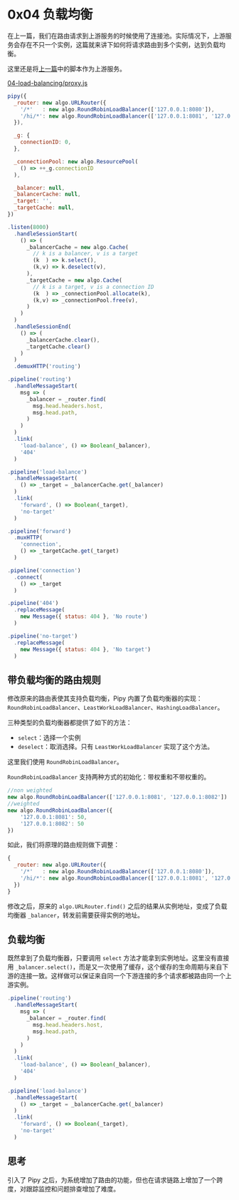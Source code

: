 # 0x04 负载均衡

在上一篇，我们在路由请求到上游服务的时候使用了连接池。实际情况下，上游服务会存在不只一个实例，这篇就来讲下如何将请求路由到多个实例，达到负载均衡。

这里还是将[上一篇](01-hello_zh.md)中的脚本作为上游服务。

[04-load-balancing/proxy.js](https://github.com/flomesh-io/pipy/blob/main/tutorial/04-load-balancing/proxy.js)

```js
pipy({
  _router: new algo.URLRouter({
    '/*'   : new algo.RoundRobinLoadBalancer(['127.0.0.1:8080']),
    '/hi/*': new algo.RoundRobinLoadBalancer(['127.0.0.1:8081', '127.0.0.1:8082']),
  }),

  _g: {
    connectionID: 0,
  },

  _connectionPool: new algo.ResourcePool(
    () => ++_g.connectionID
  ),

  _balancer: null,
  _balancerCache: null,
  _target: '',
  _targetCache: null,
})

.listen(8000)
  .handleSessionStart(
    () => (
      _balancerCache = new algo.Cache(
        // k is a balancer, v is a target
        (k  ) => k.select(),
        (k,v) => k.deselect(v),
      ),
      _targetCache = new algo.Cache(
        // k is a target, v is a connection ID
        (k  ) => _connectionPool.allocate(k),
        (k,v) => _connectionPool.free(v),
      )
    )
  )
  .handleSessionEnd(
    () => (
      _balancerCache.clear(),
      _targetCache.clear()
    )
  )
  .demuxHTTP('routing')

.pipeline('routing')
  .handleMessageStart(
    msg => (
      _balancer = _router.find(
        msg.head.headers.host,
        msg.head.path,
      )
    )
  )
  .link(
    'load-balance', () => Boolean(_balancer),
    '404'
  )

.pipeline('load-balance')
  .handleMessageStart(
    () => _target = _balancerCache.get(_balancer)
  )
  .link(
    'forward', () => Boolean(_target),
    'no-target'
  )

.pipeline('forward')
  .muxHTTP(
    'connection',
    () => _targetCache.get(_target)
  )

.pipeline('connection')
  .connect(
    () => _target
  )

.pipeline('404')
  .replaceMessage(
    new Message({ status: 404 }, 'No route')
  )

.pipeline('no-target')
  .replaceMessage(
    new Message({ status: 404 }, 'No target')
  )
```

## 带负载均衡的路由规则

修改原来的路由表使其支持负载均衡，Pipy 内置了负载均衡器的实现：`RoundRobinLoadBalancer`、`LeastWorkLoadBalancer`、`HashingLoadBalancer`。

三种类型的负载均衡器都提供了如下的方法：
- `select`：选择一个实例
- `deselect`：取消选择。只有 `LeastWorkLoadBalancer` 实现了这个方法。

这里我们使用 `RoundRobinLoadBalancer`。

`RoundRobinLoadBalancer` 支持两种方式的初始化：带权重和不带权重的。

```js
//non weighted
new algo.RoundRobinLoadBalancer(['127.0.0.1:8081', '127.0.0.1:8082'])
//weighted
new algo.RoundRobinLoadBalancer({
    '127.0.0.1:8081': 50, 
    '127.0.0.1:8082': 50
})
```

如此，我们将原理的路由规则做下调整：

```js
{
  _router: new algo.URLRouter({
    '/*'   : new algo.RoundRobinLoadBalancer(['127.0.0.1:8080']),
    '/hi/*': new algo.RoundRobinLoadBalancer(['127.0.0.1:8081', '127.0.0.1:8082']),
  })
}
```

修改之后，原来的 `algo.URLRouter.find()` 之后的结果从实例地址，变成了负载均衡器 `_balancer`，转发前需要获得实例的地址。

## 负载均衡

既然拿到了负载均衡器，只要调用 `select` 方法才能拿到实例地址。这里没有直接用 `_balancer.select()`，而是又一次使用了缓存，这个缓存的生命周期与来自下游的连接一致。这样做可以保证来自同一个下游连接的多个请求都被路由同一个上游实例。

```js
.pipeline('routing')
  .handleMessageStart(
    msg => (
      _balancer = _router.find(
        msg.head.headers.host,
        msg.head.path,
      )
    )
  )
  .link(
    'load-balance', () => Boolean(_balancer),
    '404'
  )

.pipeline('load-balance')
  .handleMessageStart(
    () => _target = _balancerCache.get(_balancer)
  )
  .link(
    'forward', () => Boolean(_target),
    'no-target'
  )
```

## 思考

引入了 Pipy 之后，为系统增加了路由的功能，但也在请求链路上增加了一个跨度，对跟踪监控和问题排查增加了难度。